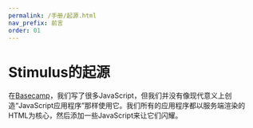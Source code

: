 ```yaml
---
permalink: /手册/起源.html
nav_prefix: 前言
order: 01
---
```


# Stimulus的起源

在[Basecamp](https://basecamp.com)，我们写了很多JavaScript，但我们并没有像现代意义上创造“JavaScript应用程序”那样使用它。我们所有的应用程序都以服务端渲染的HTML为核心，然后添加一些JavaScript来让它们闪耀。